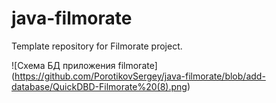 # java-filmorate
Template repository for Filmorate project.

![Схема БД приложения filmorate] (https://github.com/PorotikovSergey/java-filmorate/blob/add-database/QuickDBD-Filmorate%20(8).png)

